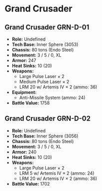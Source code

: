 # Grand Crusader
## Grand Crusader GRN-D-01
- **Role:** Undefined
- **Tech Base:** Inner Sphere (3053)
- **Chassis:** 80 tons (Endo Steel)
- **Movement:** 3 / 5 / 0, XL
- **Armor:** 247
- **Heat Sinks:** 10 (20)
- **Weapons:**
  - Large Pulse Laser × 2
  - Medium Pulse Laser × 2
  - LRM 20 w/ Artemis IV × 2 (ammo: 36)
- **Equipment:**
  - Anti-Missile System (ammo: 24)
- **Battle Value:** 1758

## Grand Crusader GRN-D-02
- **Role:** Undefined
- **Tech Base:** Inner Sphere (3056)
- **Chassis:** 80 tons (Endo Steel)
- **Movement:** 3 / 5 / 0, XL
- **Armor:** 240
- **Heat Sinks:** 10 (20)
- **Weapons:**
  - Large Pulse Laser × 2
  - LRM 5 w/ Artemis IV × 2 (ammo: 24)
  - LRM 20 w/ Artemis IV × 2 (ammo: 36)
- **Battle Value:** 1702

